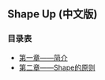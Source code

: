 ## Shape Up (中文版)

### 目录表

* [第一章——简介](./chapter_1/Introduction.md)
* [第二章——Shape的原则](./chapter_2/Principles_Of_Shaping.md)